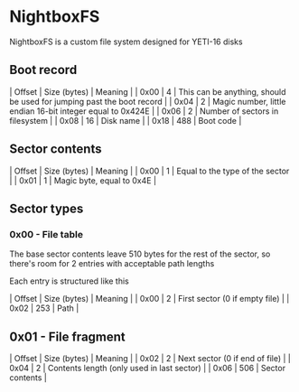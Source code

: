 # NightboxFS
NightboxFS is a custom file system designed for YETI-16 disks

## Boot record

| Offset | Size (bytes) | Meaning                                                               |
| 0x00   | 4            | This can be anything, should be used for jumping past the boot record | 
| 0x04   | 2            | Magic number, little endian 16-bit integer equal to 0x424E            |
| 0x06   | 2            | Number of sectors in filesystem                                       |
| 0x08   | 16           | Disk name                                                             |
| 0x18   | 488          | Boot code                                                             |

## Sector contents
| Offset | Size (bytes) | Meaning                                                               |
| 0x00   | 1            | Equal to the type of the sector                                       |
| 0x01   | 1            | Magic byte, equal to 0x4E                                             |

## Sector types
### 0x00 - File table

The base sector contents leave 510 bytes for the rest of the sector, so there's room for
2 entries with acceptable path lengths

Each entry is structured like this

| Offset | Size (bytes) | Meaning                                                               |
| 0x00   | 2            | First sector (0 if empty file)                                        |
| 0x02   | 253          | Path                                                                  |

## 0x01 - File fragment

| Offset | Size (bytes) | Meaning                                                               |
| 0x02   | 2            | Next sector (0 if end of file)                                        |
| 0x04   | 2            | Contents length (only used in last sector)                            |
| 0x06   | 506          | Sector contents                                                       |
